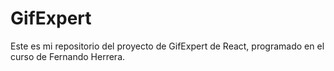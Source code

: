 # GifExpert

Este es mi repositorio del proyecto de GifExpert de React, programado en el curso de Fernando Herrera.